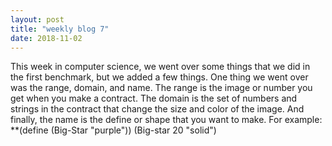 ```yaml
---
layout: post
title: "weekly blog 7"
date: 2018-11-02
---
```


This week in computer science, we went over some things that we did in the first benchmark, but we added a few things. One thing we went over was the range, domain, and name. The range is the image or number you get when you make a contract. The domain is the set of numbers and strings in the contract that change the size and color of the image. And finally, the name is the define or shape that you want to make. For example:
**(define (Big-Star "purple"))
(Big-star 20 "solid")

